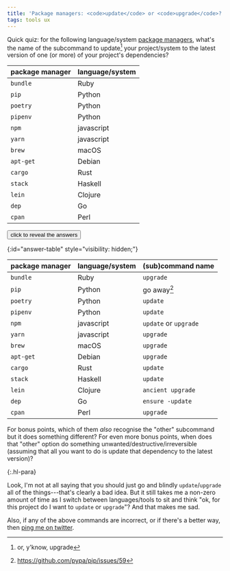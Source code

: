 ```yaml
---
title: 'Package managers: <code>update</code> or <code>upgrade</code>?'
tags: tools ux
---
```


Quick quiz: for the following language/system [package
managers](https://en.wikipedia.org/wiki/Package_manager), what's the name of the
subcommand to update[^or-upgrade] your project/system to the latest version of
one (or more) of your project's dependencies?

[^or-upgrade]: or, y'know, upgrade

| package manager | language/system |
|-----------------|-----------------|
| `bundle`        | Ruby            |
| `pip`           | Python          |
| `poetry`        | Python          |
| `pipenv`        | Python          |
| `npm`           | javascript      |
| `yarn`          | javascript      |
| `brew`          | macOS           |
| `apt-get`       | Debian          |
| `cargo`         | Rust            |
| `stack`         | Haskell         |
| `lein`          | Clojure         |
| `dep`           | Go              |
| `cpan`          | Perl            |

<button onclick='document.getElementById("answer-table").style.visibility="visible";'>click to reveal the answers</button>

{:id="answer-table" style="visibility: hidden;"}

| package manager | language/system | (sub)command name     |
|-----------------|-----------------|-----------------------|
| `bundle`        | Ruby            | `upgrade`             |
| `pip`           | Python          | go away[^pip]         |
| `poetry`        | Python          | `update`              |
| `pipenv`        | Python          | `update`              |
| `npm`           | javascript      | `update` or `upgrade` |
| `yarn`          | javascript      | `upgrade`             |
| `brew`          | macOS           | `upgrade`             |
| `apt-get`       | Debian          | `upgrade`             |
| `cargo`         | Rust            | `update`              |
| `stack`         | Haskell         | `update`              |
| `lein`          | Clojure         | `ancient upgrade`     |
| `dep`           | Go              | `ensure -update`      |
| `cpan`          | Perl            | `upgrade`             |

[^pip]: <https://github.com/pypa/pip/issues/59>

For bonus points, which of them _also_ recognise the "other" subcommand but it
does something different? For even more bonus points, when does that "other"
option do something unwanted/destructive/irreversible (assuming that all you
want to do is update that dependency to the latest version)?

{:.hl-para}

Look, I'm not at all saying that you should just go and blindly
`update`/`upgrade` all of the things---that's clearly a bad idea. But it still
takes me a non-zero amount of time as I switch between languages/tools to sit
and think "ok, for this project do I want to `update` or `upgrade`"? And that
makes me sad.

Also, if any of the above commands are incorrect, or if there's a better way,
then [ping me on twitter](https://twitter.com/benswift).
